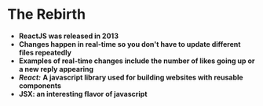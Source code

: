 # The Rebirth
* **ReactJS was released in 2013**
* **Changes happen in real-time so you don't have to update different files repeatedly**
* **Examples of real-time changes include the number of likes going up or a new reply appearing**
* ***React:*** **A javascript library used for building websites with reusable components**
* **JSX: an interesting flavor of javascript**

